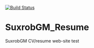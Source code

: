 [![Build Status](https://dev.azure.com/suxrobGM/SuxrobGM_DevOps/_apis/build/status/suxrobGM.SuxrobGM_Resume?branchName=master)](https://dev.azure.com/suxrobGM/SuxrobGM_DevOps/_build/latest?definitionId=1&branchName=master)
# SuxrobGM_Resume
SuxrobGM CV/resume web-site 
test

